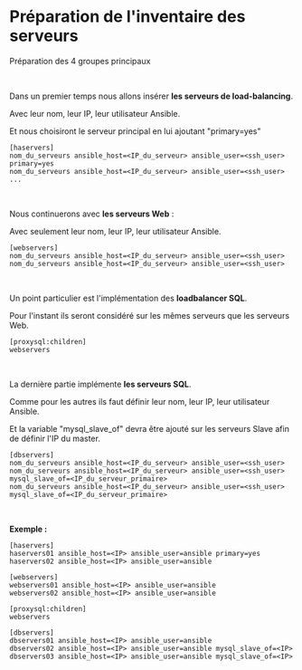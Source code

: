 # Préparation de l'inventaire des serveurs

Préparation des 4 groupes principaux

<br>

Dans un premier temps nous allons insérer **les serveurs de load-balancing**. 

Avec leur nom, leur IP, leur utilisateur Ansible.

Et nous choisiront le serveur principal en lui ajoutant "primary=yes"

```
[haservers]
nom_du_serveurs ansible_host=<IP_du_serveur> ansible_user=<ssh_user> primary=yes
nom_du_serveurs ansible_host=<IP_du_serveur> ansible_user=<ssh_user>
...
```
<br>

Nous continuerons avec **les serveurs Web** :

Avec seulement leur nom, leur IP, leur utilisateur Ansible.
```
[webservers]
nom_du_serveurs ansible_host=<IP_du_serveur> ansible_user=<ssh_user>
nom_du_serveurs ansible_host=<IP_du_serveur> ansible_user=<ssh_user>
```

<br>

Un point particulier est l'implémentation des **loadbalancer SQL**.

Pour l'instant ils seront considéré sur les mêmes serveurs que les serveurs Web.
```
[proxysql:children]
webservers
```

<br>

La dernière partie implémente **les serveurs SQL**.

Comme pour les autres ils faut définir leur nom, leur IP, leur utilisateur Ansible.

Et la variable "mysql_slave_of" devra être ajouté sur les serveurs Slave afin de définir l'IP du master.
```
[dbservers]
nom_du_serveurs ansible_host=<IP_du_serveur> ansible_user=<ssh_user>
nom_du_serveurs ansible_host=<IP_du_serveur> ansible_user=<ssh_user> mysql_slave_of=<IP_du_serveur_primaire>
nom_du_serveurs ansible_host=<IP_du_serveur> ansible_user=<ssh_user> mysql_slave_of=<IP_du_serveur_primaire>
```

<br>


**Exemple :**
```
[haservers]
haservers01 ansible_host=<IP> ansible_user=ansible primary=yes
haservers02 ansible_host=<IP> ansible_user=ansible

[webservers]
webservers01 ansible_host=<IP> ansible_user=ansible
webservers02 ansible_host=<IP> ansible_user=ansible

[proxysql:children]
webservers

[dbservers]
dbservers01 ansible_host=<IP> ansible_user=ansible
dbservers02 ansible_host=<IP> ansible_user=ansible mysql_slave_of=<IP>
dbservers03 ansible_host=<IP> ansible_user=ansible mysql_slave_of=<IP>
```

